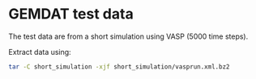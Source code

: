 # GEMDAT test data

The test data are from a short simulation using VASP (5000 time steps).

Extract data using:

```bash
tar -C short_simulation -xjf short_simulation/vasprun.xml.bz2
```
